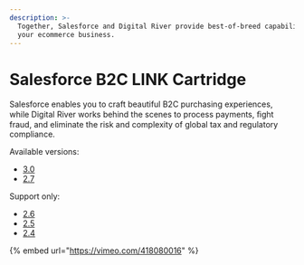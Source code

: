 ```yaml
---
description: >-
  Together, Salesforce and Digital River provide best-of-breed capabilities for
  your ecommerce business.
---
```


# Salesforce B2C LINK Cartridge

Salesforce enables you to craft beautiful B2C purchasing experiences, while Digital River works behind the scenes to process payments, ﬁght fraud, and eliminate the risk and complexity of global tax and regulatory compliance.

Available versions:

* [3.0](https://docs.digitalriver.com/salesforce-b2c/v/salesforce-b2c-link-cartridge-3.0/)
* [2.7](https://docs.digitalriver.com/salesforce-b2c/v/salesforce-b2c-link-cartridge-2.7)

Support only:

* [2.6](https://docs.digitalriver.com/salesforce-b2c/v/salesforce-b2c-link-cartridge-2.6/)
* [2.5](https://docs.digitalriver.com/salesforce-b2c/v/salesforce-b2c-link-cartridge-2.5/)
* [2.4](https://docs.digitalriver.com/salesforce-b2c/v/salesforce-b2c-link-cartridge-2.4/)

{% embed url="https://vimeo.com/418080016" %}

